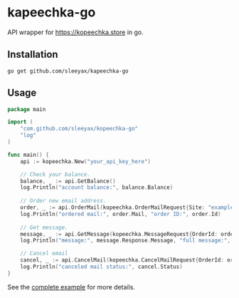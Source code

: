 # kapeechka-go
API wrapper for https://kopeechka.store in go.

## Installation
`go get github.com/sleeyax/kapeechka-go`

## Usage

```go
package main

import (
	"com.github.com/sleeyax/kopeechka-go"
	"log"
)

func main() {
	api := kopeechka.New("your_api_key_here")

	// Check your balance.
	balance, _ := api.GetBalance()
	log.Println("account balance:", balance.Balance)
	
	// Order new email address.
	order, _ := api.OrderMail(kopeechka.OrderMailRequest{Site: "example.com"})
	log.Println("ordered mail:", order.Mail, "order ID:", order.Id)
	
	// Get message.
	message, _ := api.GetMessage(kopeechka.MessageRequest{OrderId: order.Id})
	log.Println("message:", message.Response.Message, "full message:", message.FullMessage)

	// Cancel email
	cancel, _ := api.CancelMail(kopeechka.CancelMailRequest{OrderId: order.Id})
	log.Println("canceled mail status:", cancel.Status)
}
```

See the [complete example](./cmd/main.go) for more details.
